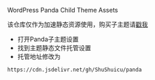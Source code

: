 WordPress Panda Child Theme Assets

该仓库仅作为加速静态资源使用，购买子主题请[戳我](https://www.scbkw.com/product/1368.html?ref=153)

- 打开Panda子主题设置
- 找到主题静态文件托管设置
- 托管地址修改为
```
https://cdn.jsdelivr.net/gh/ShuShuicu/panda
```